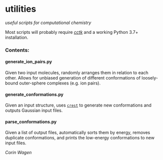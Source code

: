 # utilities
_useful scripts for computational chemistry_

Most scripts will probably require [_cctk_](https://cctk.readthedocs.io/en/latest/) and a working Python 3.7+ installation.

### Contents:

#### generate_ion_pairs.py

Given two input molecules, randomly arranges them in relation to each other. Allows for unbiased generation of different conformations of loosely-bound outer-sphere complexes (e.g. ion pairs).

#### generate_conformations.py

Given an input structure, uses [``crest``](https://xtb-docs.readthedocs.io/en/latest/crest.html) to generate new conformations and outputs Gaussian input files.

#### parse_conformations.py

Given a list of output files, automatically sorts them by energy, removes duplicate conformations, and prints the low-energy conformations to new input files.

_Corin Wagen_
